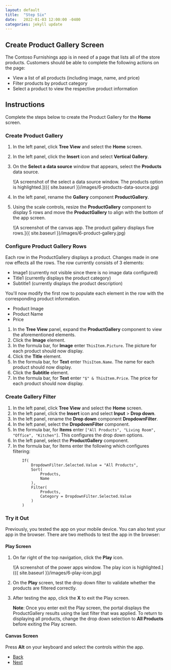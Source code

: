 ```yaml
---
layout: default
title:  "Step Six"
date:   2022-01-03 12:00:00 -0400
categories: jekyll update
---
```

## Create Product Gallery Screen

The Contoso Furnishings app is in need of a page that lists all of the store products. Customers should be able to complete the following actions on the page:

- View a list of all products (including image, name, and price)
- Filter products by product category
- Select a product to view the respective product information

## Instructions

Complete the steps below to create the Product Gallery for the **Home** screen.


### Create Product Gallery

1. In the left panel, click **Tree View** and select the **Home** screen.
1. In the left panel, click the **Insert** icon and select **Vertical Gallery**.
1. On the **Select a data source** window that appears, select the **Products** data source.

    ![A screenshot of the select a data source window. The products option is highlighted.]({{ site.baseurl }}/images/6-products-data-source.jpg)

1. In the left panel, rename the **Gallery** component **ProductGallery**.
1. Using the scale controls, resize the **ProductGallery** component to display 5 rows and move the **ProductGallery** to align with the bottom of the app screen.

    ![A screenshot of the canvas app. The product gallery displays five rows.]{{ site.baseurl }}/images/6-product-gallery.jpg)

### Configure Product Gallery Rows
Each row in the ProductGallery displays a product. Changes made in one row effects all the rows. The row currently consists of 3 elements:

- Image1 (currently not visible since there is no image data configured)
- Title1 (currently displays the product category)
- Subtitle1 (currently displays the product description)

You'll now modify the first row to populate each element in the row with the corresponding product information.

- Product Image
- Product Name
- Price

1. In the **Tree View** panel, expand the **ProductGallery** component to view the aforementioned elements.
1. Click the **Image** element.
1. In the formula bar, for **Image** enter `ThisItem.Picture`. The picture for each product should now display.
1. Click the **Title** element.
1. In the formula bar, for **Text** enter `ThisItem.Name`. The name for each product should now display.
1. Click the **Subtitle** element.
1. In the formula bar, for **Text** enter `"$" & ThisItem.Price`. The price for each product should now display.

### Create Gallery Filter

1. In the left panel, click **Tree View** and select the **Home** screen.
1. In the left panel, click the **Insert** icon and select **Input** > **Drop down**.
1. In the left panel, rename the **Drop down** component **DropdownFilter**.
1. In the left panel, select the **DropdownFilter** component.
1. In the formula bar, for **Items** enter `["All Products", "Living Room", "Office", "Kitchen"]`. This configures the drop down options.
1. In the left panel, select the **ProductGallery** component.
1. In the formula bar, for Items enter the following which configures filtering:
    ```
    	If(
    	    DropdownFilter.Selected.Value = "All Products",
    	    Sort(
    	        Products,
    	        Name
    	    ),
    	    Filter(
    	        Products,
    	        Category = DropdownFilter.Selected.Value
    	    )
    	)
    ```

### Try it Out

Previously, you tested the app on your mobile device. You can also test your app in the browser. There are two methods to test the app in the browser:

#### Play Screen

1. On far right of the top navigation, click the **Play** icon.

    ![A screenshot of the power apps window. The play icon is highlighted.]({{ site.baseurl }}/images/6-play-icon.jpg)

1. On the **Play** screen, test the drop down filter to validate whether the products are filtered correctly.
1. After testing the app, click the **X** to exit the Play screen.

    **Note**: Once you enter exit the Play screen, the portal displays the ProductGallery results using the last filter that was applied. To return to displaying all products, change the drop down selection to **All Products** before exiting the Play screen.

#### Canvas Screen

Press **Alt** on your keyboard and select the controls within the app.

<ul class="actions">
<li><a href="https://aprilspeight.github.io/workshop-mr-powerapps/jekyll/update/2022/01/04/step-five.html" class="button special">Back</a></li>
<li><a href="https://aprilspeight.github.io/workshop-mr-powerapps/jekyll/update/2022/01/02/step-seven.html" class="button">Next</a></li>
</ul>
